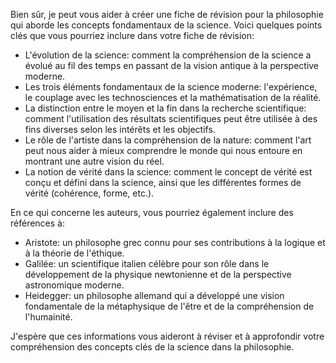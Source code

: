 Bien sûr, je peut vous aider à créer une fiche de révision pour la philosophie qui aborde les concepts fondamentaux de la science. Voici quelques points clés que vous pourriez inclure dans votre fiche de révision:

* L'évolution de la science: comment la compréhension de la science a évolué au fil des temps en passant de la vision antique à la perspective moderne.
* Les trois éléments fondamentaux de la science moderne: l'expérience, le couplage avec les technosciences et la mathématisation de la réalité.
* La distinction entre le moyen et la fin dans la recherche scientifique: comment l'utilisation des résultats scientifiques peut être utilisée à des fins diverses selon les intérêts et les objectifs.
* Le rôle de l'artiste dans la compréhension de la nature: comment l'art peut nous aider à mieux comprendre le monde qui nous entoure en montrant une autre vision du réel.
* La notion de vérité dans la science: comment le concept de vérité est conçu et défini dans la science, ainsi que les différentes formes de vérité (cohérence, forme, etc.).

En ce qui concerne les auteurs, vous pourriez également inclure des références à:

* Aristote: un philosophe grec connu pour ses contributions à la logique et à la théorie de l'éthique.
* Galilée: un scientifique italien célèbre pour son rôle dans le développement de la physique newtonienne et de la perspective astronomique moderne.
* Heidegger: un philosophe allemand qui a développé une vision fondamentale de la métaphysique de l'être et de la compréhension de l'humainité.

J'espère que ces informations vous aideront à réviser et à approfondir votre compréhension des concepts clés de la science dans la philosophie.